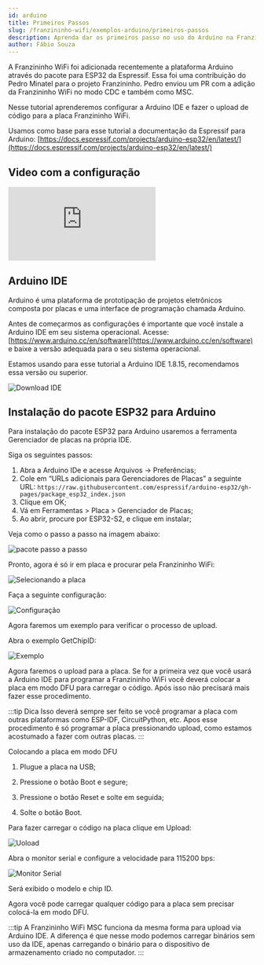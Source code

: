 ```yaml
---
id: arduino
title: Primeiros Passos
slug: /franzininho-wifi/exemplos-arduino/primeiros-passos
description: Aprenda dar os primeiros passo no uso do Arduino na Franzininho WiFi
author: Fábio Souza
---
```


A Franzininho WiFi foi adicionada recentemente a plataforma Arduino através do pacote para ESP32 da Espressif. Essa foi uma contribuição do Pedro Minatel para o projeto Franzininho. Pedro enviou um PR com a adição da Franzininho WiFi no modo CDC e também como MSC.  

Nesse tutorial aprenderemos configurar a Arduino IDE e fazer o upload de código para a placa Franzininho WiFi.  

Usamos como base para esse tutorial a documentação da Espressif para Arduino: [https://docs.espressif.com/projects/arduino-esp32/en/latest/](https://docs.espressif.com/projects/arduino-esp32/en/latest/)  

## Video com a configuração
<iframe   src="https://www.youtube.com/embed/Ka6nfYmEaXI" title="YouTube video player" frameborder="0" allow="accelerometer; autoplay; clipboard-write; encrypted-media; gyroscope; picture-in-picture" allowfullscreen></iframe>

## Arduino IDE  

Arduino é uma plataforma de prototipação de projetos eletrônicos composta por placas e uma interface de programação chamada Arduino.  

Antes de começarmos as configurações é importante que você instale a Arduino IDE em seu sistema operacional. Acesse: [https://www.arduino.cc/en/software](https://www.arduino.cc/en/software) e baixe a versão adequada para o seu sistema operacional.  

Estamos usando para esse tutorial a Arduino IDE 1.8.15, recomendamos essa versão ou superior.  

![Download IDE](img/primeiros-passos/00-download.png)

## Instalação do pacote ESP32 para Arduino

Para instalação do pacote ESP32 para Arduino usaremos a ferramenta Gerenciador de placas na própria IDE.  

Siga os seguintes passos:

1. Abra a Arduino IDe e acesse Arquivos -> Preferências;
2. Cole em “URLs adicionais para Gerenciadores de Placas” a seguinte URL:
`https://raw.githubusercontent.com/espressif/arduino-esp32/gh-pages/package_esp32_index.json`
3. Clique em OK;
4. Vá em Ferramentas > Placa > Gerenciador de Placas;
5. Ao abrir, procure por ESP32-S2, e clique em instalar;

Veja como o passo a passo na imagem abaixo:

![pacote passo a passo](img/primeiros-passos/01-pacote.gif)

Pronto, agora é só ir em placa e procurar pela Franzininho WiFi:

![Selecionando a placa](img/primeiros-passos/02-placa.gif)

Faça a seguinte configuração:

![Configuração](img/primeiros-passos/03-configura.png)

Agora faremos um exemplo para verificar o processo de upload.

Abra o exemplo GetChipID:

![Exemplo](img/primeiros-passos/04-exemplo.png)

Agora faremos o upload para a placa. Se for a primeira vez que você usará a Arduino IDE para programar a Franzininho WiFi você deverá colocar a placa em modo DFU para carregar o código. Após isso não precisará mais fazer esse procedimento.

:::tip Dica
Isso deverá sempre ser feito se você programar a placa com outras plataformas como ESP-IDF, CircuitPython, etc. Apos esse procedimento é só programar a placa pressionando upload, como estamos acostumado a fazer com outras placas.
:::

Colocando a placa em modo DFU

1. Plugue a placa na USB;

2. Pressione o botão Boot e segure;

3. Pressione o botão Reset e solte em seguida;

4. Solte o botão Boot.

Para fazer carregar o código na placa clique em Upload:

![Uoload](img/primeiros-passos/05-upload.png)

Abra o monitor serial e configure a velocidade para 115200 bps:

![Monitor Serial](img/primeiros-passos/06-terminal-serial.png)

Será exibido o modelo e chip ID.

Agora você pode carregar qualquer código para a placa sem precisar colocá-la em modo DFU.

:::tip 
A Franzininho WiFi MSC funciona da mesma forma para upload via Arduino IDE. A diferença é que nesse modo podemos carregar binários sem uso da IDE, apenas carregando o binário para o dispositivo de armazenamento criado no computador.
:::

